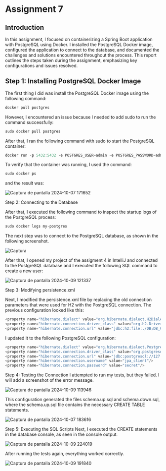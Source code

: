 # Assignment 7

## Introduction
In this assignment, I focused on containerizing a Spring Boot application with PostgreSQL using Docker. I installed the PostgreSQL Docker image, configured the application to connect to the database, and documented the challenges and solutions encountered throughout the process. This report outlines the steps taken during the assignment, emphasizing key configurations and issues resolved.

## Step 1: Installing PostgreSQL Docker Image
The first thing I did was install the PostgreSQL Docker image using the following command:

```java
docker pull postgres
````

However, I encountered an issue because I needed to add sudo to run the command successfully:

```java
sudo docker pull postgres
````

After that, I ran the following command with sudo to start the PostgreSQL container:

```java
docker run -p 5432:5432 -e POSTGRES_USER=admin -e POSTGRES_PASSWORD=admin_password -e POSTGRES_DB=mydb -d --name my-postgres --rm postgres
````

To verify that the container was running, I used the command:

```java
sudo docker ps
````
and the result was:

![Captura de pantalla 2024-10-07 171652](https://github.com/user-attachments/assets/902d6a04-9a6c-4c43-9388-9c0a8cee02a9)


Step 2: Connecting to the Database

After that, I executed the following command to inspect the startup logs of the PostgreSQL process:

```java
sudo docker logs my-postgres
````

The next step was to connect to the PostgreSQL database, as shown in the following screenshot.

![Captura](https://github.com/user-attachments/assets/51b42b07-94be-4c6b-9e10-2fa7133612f6)



After that, I opened my project of the assigment 4 in IntelliJ and connected to the PostgreSQL database and I executed the following SQL command to create a new user:

![Captura de pantalla 2024-10-09 121337](https://github.com/user-attachments/assets/4ee8c763-5881-4f26-b6de-1ca912359263)

Step 3: Modifying persistence.xml

Next, I modified the persistence.xml file by replacing the old connection parameters that were used for H2 with the PostgreSQL connection. The previous configuration looked like this:

```java
<property name="hibernate.dialect" value="org.hibernate.dialect.H2Dialect"/>
<property name="hibernate.connection.driver_class" value="org.h2.Driver"/>
<property name="hibernate.connection.url" value="jdbc:h2:file:./DB;DB_CLOSE_DELAY=-1"/>
````

I updated it to the following PostgreSQL configuration:

```java
<property name="hibernate.dialect" value="org.hibernate.dialect.PostgreSQLDialect"/>
<property name="hibernate.connection.driver_class" value="org.postgresql.Driver"/>
<property name="hibernate.connection.url" value="jdbc:postgresql://127.0.0.1:5432/postgres"/>
<property name="hibernate.connection.username" value="jpa_client"/>
<property name="hibernate.connection.password" value="secret"/>
````

Step 4: Testing the Connection
I attempted to run my tests, but they failed. I will add a screenshot of the error message.

![Captura de pantalla 2024-10-09 113946](https://github.com/user-attachments/assets/683e63a6-d386-49e4-9439-4e41485d2cd7)

This configuration generated the files schema.up.sql and schema.down.sql, where the schema.up.sql file contains the necessary CREATE TABLE statements.

![Captura de pantalla 2024-10-07 183616](https://github.com/user-attachments/assets/b6b14dc1-28a6-4505-a158-67dd7eed78ff)


Step 5: Executing the SQL Scripts
Next, I executed the CREATE statements in the database console, as seen in the console output.

![Captura de pantalla 2024-10-09 224019](https://github.com/user-attachments/assets/74bed40b-d448-4200-a2ea-77ab602d2e52)


After running the tests again, everything worked correctly.

![Captura de pantalla 2024-10-09 191840](https://github.com/user-attachments/assets/783674d9-1f5e-4d1d-a1ba-a58284a6e4f9)












